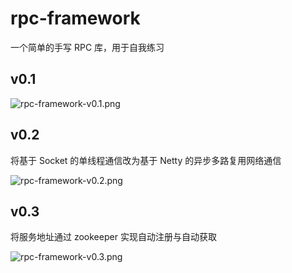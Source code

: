 # rpc-framework
一个简单的手写 RPC 库，用于自我练习

## v0.1

![rpc-framework-v0.1.png](https://s2.loli.net/2024/12/24/D9hClidyzNZ2b6g.png)

## v0.2

将基于 Socket 的单线程通信改为基于 Netty 的异步多路复用网络通信

![rpc-framework-v0.2.png](https://s2.loli.net/2024/12/29/XtulL7MADamdxoY.png)

## v0.3

将服务地址通过 zookeeper 实现自动注册与自动获取

![rpc-framework-v0.3.png](https://s2.loli.net/2025/01/01/ztUOpq8DZXuFlvB.png)